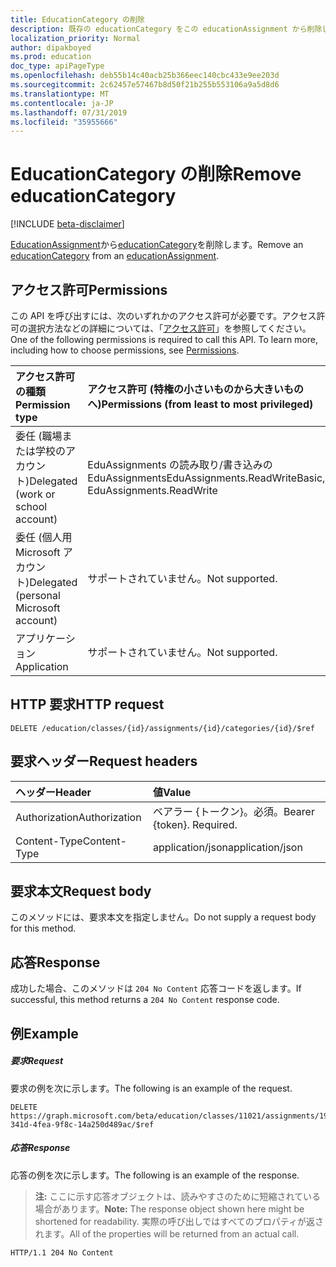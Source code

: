 ```yaml
---
title: EducationCategory の削除
description: 既存の educationCategory をこの educationAssignment から削除します。
localization_priority: Normal
author: dipakboyed
ms.prod: education
doc_type: apiPageType
ms.openlocfilehash: deb55b14c40acb25b366eec140cbc433e9ee203d
ms.sourcegitcommit: 2c62457e57467b8d50f21b255b553106a9a5d8d6
ms.translationtype: MT
ms.contentlocale: ja-JP
ms.lasthandoff: 07/31/2019
ms.locfileid: "35955666"
---
```

# <a name="remove-educationcategory"></a><span data-ttu-id="430f9-103">EducationCategory の削除</span><span class="sxs-lookup"><span data-stu-id="430f9-103">Remove educationCategory</span></span>

[!INCLUDE [beta-disclaimer](../../includes/beta-disclaimer.md)]

<span data-ttu-id="430f9-104">[EducationAssignment](../resources/educationassignment.md)から[educationCategory](../resources/educationcategory.md)を削除します。</span><span class="sxs-lookup"><span data-stu-id="430f9-104">Remove an [educationCategory](../resources/educationcategory.md) from an [educationAssignment](../resources/educationassignment.md).</span></span>

## <a name="permissions"></a><span data-ttu-id="430f9-105">アクセス許可</span><span class="sxs-lookup"><span data-stu-id="430f9-105">Permissions</span></span>
<span data-ttu-id="430f9-p101">この API を呼び出すには、次のいずれかのアクセス許可が必要です。アクセス許可の選択方法などの詳細については、「[アクセス許可](/graph/permissions-reference)」を参照してください。</span><span class="sxs-lookup"><span data-stu-id="430f9-p101">One of the following permissions is required to call this API. To learn more, including how to choose permissions, see [Permissions](/graph/permissions-reference).</span></span>

|<span data-ttu-id="430f9-108">アクセス許可の種類</span><span class="sxs-lookup"><span data-stu-id="430f9-108">Permission type</span></span>      | <span data-ttu-id="430f9-109">アクセス許可 (特権の小さいものから大きいものへ)</span><span class="sxs-lookup"><span data-stu-id="430f9-109">Permissions (from least to most privileged)</span></span>              |
|:--------------------|:---------------------------------------------------------|
|<span data-ttu-id="430f9-110">委任 (職場または学校のアカウント)</span><span class="sxs-lookup"><span data-stu-id="430f9-110">Delegated (work or school account)</span></span> |  <span data-ttu-id="430f9-111">EduAssignments の読み取り/書き込みの EduAssignments</span><span class="sxs-lookup"><span data-stu-id="430f9-111">EduAssignments.ReadWriteBasic, EduAssignments.ReadWrite</span></span>  |
|<span data-ttu-id="430f9-112">委任 (個人用 Microsoft アカウント)</span><span class="sxs-lookup"><span data-stu-id="430f9-112">Delegated (personal Microsoft account)</span></span> |  <span data-ttu-id="430f9-113">サポートされていません。</span><span class="sxs-lookup"><span data-stu-id="430f9-113">Not supported.</span></span>  |
|<span data-ttu-id="430f9-114">アプリケーション</span><span class="sxs-lookup"><span data-stu-id="430f9-114">Application</span></span> | <span data-ttu-id="430f9-115">サポートされていません。</span><span class="sxs-lookup"><span data-stu-id="430f9-115">Not supported.</span></span>  | 

## <a name="http-request"></a><span data-ttu-id="430f9-116">HTTP 要求</span><span class="sxs-lookup"><span data-stu-id="430f9-116">HTTP request</span></span>
<!-- { "blockType": "ignored" } -->
```http
DELETE /education/classes/{id}/assignments/{id}/categories/{id}/$ref
```
## <a name="request-headers"></a><span data-ttu-id="430f9-117">要求ヘッダー</span><span class="sxs-lookup"><span data-stu-id="430f9-117">Request headers</span></span>
| <span data-ttu-id="430f9-118">ヘッダー</span><span class="sxs-lookup"><span data-stu-id="430f9-118">Header</span></span>       | <span data-ttu-id="430f9-119">値</span><span class="sxs-lookup"><span data-stu-id="430f9-119">Value</span></span> |
|:---------------|:--------|
| <span data-ttu-id="430f9-120">Authorization</span><span class="sxs-lookup"><span data-stu-id="430f9-120">Authorization</span></span>  | <span data-ttu-id="430f9-p102">ベアラー {トークン}。必須。</span><span class="sxs-lookup"><span data-stu-id="430f9-p102">Bearer {token}. Required.</span></span>  |
| <span data-ttu-id="430f9-123">Content-Type</span><span class="sxs-lookup"><span data-stu-id="430f9-123">Content-Type</span></span>  | <span data-ttu-id="430f9-124">application/json</span><span class="sxs-lookup"><span data-stu-id="430f9-124">application/json</span></span>  |

## <a name="request-body"></a><span data-ttu-id="430f9-125">要求本文</span><span class="sxs-lookup"><span data-stu-id="430f9-125">Request body</span></span>
<span data-ttu-id="430f9-126">このメソッドには、要求本文を指定しません。</span><span class="sxs-lookup"><span data-stu-id="430f9-126">Do not supply a request body for this method.</span></span>


## <a name="response"></a><span data-ttu-id="430f9-127">応答</span><span class="sxs-lookup"><span data-stu-id="430f9-127">Response</span></span>
<span data-ttu-id="430f9-128">成功した場合、このメソッドは `204 No Content` 応答コードを返します。</span><span class="sxs-lookup"><span data-stu-id="430f9-128">If successful, this method returns a `204 No Content` response code.</span></span>

## <a name="example"></a><span data-ttu-id="430f9-129">例</span><span class="sxs-lookup"><span data-stu-id="430f9-129">Example</span></span>
##### <a name="request"></a><span data-ttu-id="430f9-130">要求</span><span class="sxs-lookup"><span data-stu-id="430f9-130">Request</span></span>
<span data-ttu-id="430f9-131">要求の例を次に示します。</span><span class="sxs-lookup"><span data-stu-id="430f9-131">The following is an example of the request.</span></span>
<!-- {
  "blockType": "ignored",
  "name": "add_educationcategory_to_educationassignment"
}-->
```http
DELETE https://graph.microsoft.com/beta/education/classes/11021/assignments/19002/categories/ec98f158-341d-4fea-9f8c-14a250d489ac/$ref
```

##### <a name="response"></a><span data-ttu-id="430f9-132">応答</span><span class="sxs-lookup"><span data-stu-id="430f9-132">Response</span></span>
<span data-ttu-id="430f9-133">応答の例を次に示します。</span><span class="sxs-lookup"><span data-stu-id="430f9-133">The following is an example of the response.</span></span> 

><span data-ttu-id="430f9-134">**注:** ここに示す応答オブジェクトは、読みやすさのために短縮されている場合があります。</span><span class="sxs-lookup"><span data-stu-id="430f9-134">**Note:** The response object shown here might be shortened for readability.</span></span> <span data-ttu-id="430f9-135">実際の呼び出しではすべてのプロパティが返されます。</span><span class="sxs-lookup"><span data-stu-id="430f9-135">All of the properties will be returned from an actual call.</span></span>


<!-- {
  "blockType": "ignored",
  "truncated": true,
  "@odata.type": "microsoft.graph.educationAssignmentResource"
} -->
```http
HTTP/1.1 204 No Content
```
<!-- uuid: 8fcb5dbc-d5aa-4681-8e31-b001d5168d79
2015-10-25 14:57:30 UTC -->
<!--
{
  "type": "#page.annotation",
  "description": "Remove an educationCategory from an educationAssignment",
  "keywords": "",
  "section": "documentation",
  "tocPath": "",
  "suppressions": []
}
-->
